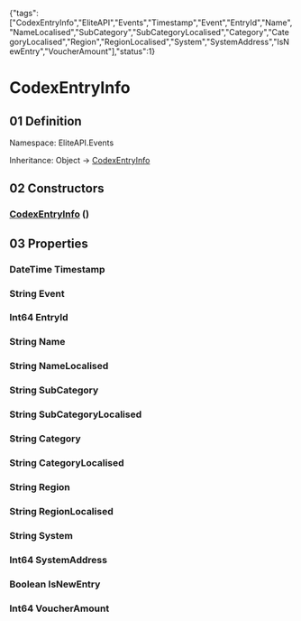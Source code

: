 {"tags":["CodexEntryInfo","EliteAPI","Events","Timestamp","Event","EntryId","Name","NameLocalised","SubCategory","SubCategoryLocalised","Category","CategoryLocalised","Region","RegionLocalised","System","SystemAddress","IsNewEntry","VoucherAmount"],"status":1}

# CodexEntryInfo

## 01 Definition

Namespace: <span class='code'>EliteAPI.Events</span>

Inheritance: <span class='code'>Object</span> → <span class='code'>[CodexEntryInfo](../../EliteAPI/Events/CodexEntryInfo.html)</span>

## 02 Constructors

### <span class='code'>[CodexEntryInfo](../../EliteAPI/Events/CodexEntryInfo.html)</span> ()

## 03 Properties

### <span class='code'>DateTime</span> Timestamp

### <span class='code'>String</span> Event

### <span class='code'>Int64</span> EntryId

### <span class='code'>String</span> Name

### <span class='code'>String</span> NameLocalised

### <span class='code'>String</span> SubCategory

### <span class='code'>String</span> SubCategoryLocalised

### <span class='code'>String</span> Category

### <span class='code'>String</span> CategoryLocalised

### <span class='code'>String</span> Region

### <span class='code'>String</span> RegionLocalised

### <span class='code'>String</span> System

### <span class='code'>Int64</span> SystemAddress

### <span class='code'>Boolean</span> IsNewEntry

### <span class='code'>Int64</span> VoucherAmount

